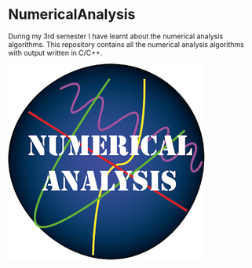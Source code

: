 # NumericalAnalysis
During my 3rd semester I have learnt about the numerical analysis algorithms. This repository contains all the numerical analysis algorithms with output written in C/C++.

![#numerical_analysis](https://github.com/ayanbabusona/NumericalAnalysis/blob/master/numerical_analysis.png)
